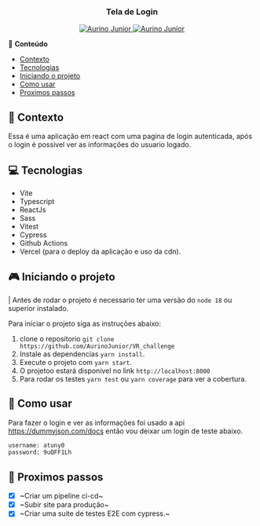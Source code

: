 <div align="center">
   <h3>Tela de Login</h3>
</div>

<p align="center">
   <a href="https://www.instagram.com/aurigod97/">
      <img alt="Aurino Junior" src="https://img.shields.io/badge/-aurigod97-0390fc?style=flat&logo=Instagram&logoColor=white&color=blue" />
   </a>
    <a href="https://www.linkedin.com/in/aurino-junior-7718a4158/">
      <img alt="Aurino Junior" src="https://img.shields.io/badge/-Aurino%20Junior-0390fc?style=flat&logo=Linkedin&logoColor=white&color=blue" />
   </a>
</p>

📍 **Conteúdo**

- [Contexto](#blue_book-contexto)
- [Tecnologias](#computer-tecnologias)
- [Iniciando o projeto](#video_game-iniciando-o-projeto)
- [Como usar](#beers-como-usar)
- [Proximos passos](#page_with_curl-proximos-passos)

## :blue_book: Contexto

Essa é uma aplicação em react com uma pagina de login autenticada, após o login é possivel ver as informações do usuario logado.

## :computer: Tecnologias

- Vite
- Typescript
- ReactJs
- Sass
- Vitest
- Cypress
- Github Actions
- Vercel (para o deploy da aplicação e uso da cdn).

## :video_game: Iniciando o projeto

| Antes de rodar o projeto é necessario ter uma versão do `node 18` ou superior instalado.

Para iniciar o projeto siga as instruções abaixo:

1. clone o repositorio `git clone https://github.com/AurinoJunior/VR_challenge`
2. Instale as dependencias `yarn install`.
3. Execute o projeto com `yarn start`.
4. O projetoo estará disponivel no link `http://localhost:8000`
5. Para rodar os testes `yarn test` ou `yarn coverage` para ver a cobertura.

## :beers: Como usar

Para fazer o login e ver as informações foi usado a api https://dummyjson.com/docs então vou deixar um login de teste abaixo.

```bash
username: atuny0
password: 9uQFF1Lh
```

## :page_with_curl: Proximos passos

- [x] ~Criar um pipeline ci-cd~
- [x] ~Subir site para produção~
- [x] ~Criar uma suite de testes E2E com cypress.~
